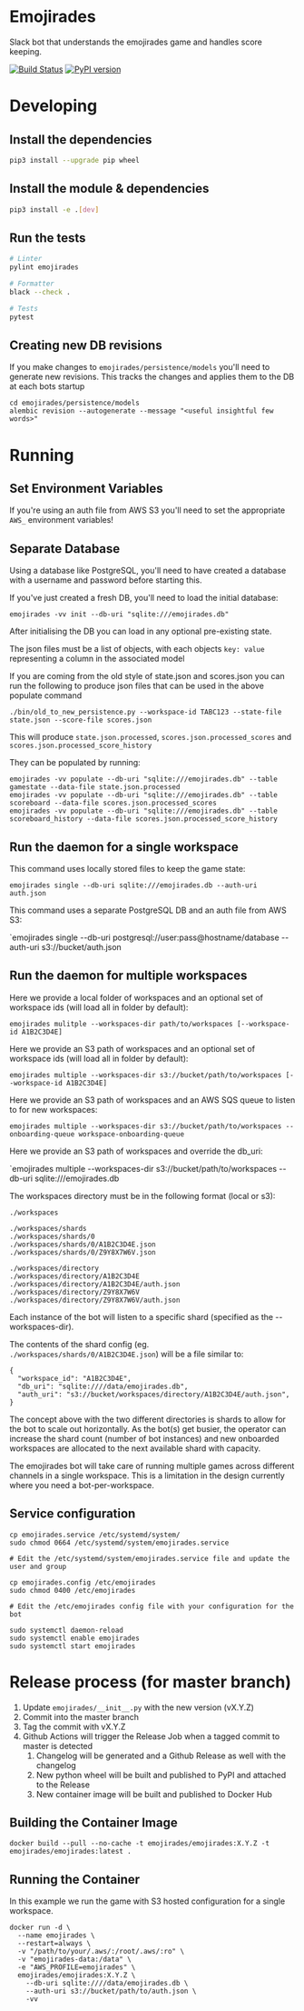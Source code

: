 # Emojirades
Slack bot that understands the emojirades game and handles score keeping.

[![Build Status](https://travis-ci.com/emojirades/emojirades.svg?branch=master)](https://travis-ci.org/emojirades/emojirades) [![PyPI version](https://badge.fury.io/py/Emojirades.svg)](https://badge.fury.io/py/Emojirades)

# Developing
## Install the dependencies
```bash
pip3 install --upgrade pip wheel
```

## Install the module & dependencies
```bash
pip3 install -e .[dev]
```

## Run the tests
```bash
# Linter
pylint emojirades

# Formatter
black --check .

# Tests
pytest
```

## Creating new DB revisions
If you make changes to `emojirades/persistence/models` you'll need to generate new revisions. This tracks the changes and applies them to the DB at each bots startup
```
cd emojirades/persistence/models
alembic revision --autogenerate --message "<useful insightful few words>"
```

# Running
## Set Environment Variables
If you're using an auth file from AWS S3 you'll need to set the appropriate `AWS_` environment variables!

## Separate Database
Using a database like PostgreSQL, you'll need to have created a database with a username and password before starting this.

If you've just created a fresh DB, you'll need to load the initial database:
```
emojirades -vv init --db-uri "sqlite:///emojirades.db"
```

After initialising the DB you can load in any optional pre-existing state.

The json files must be a list of objects, with each objects `key: value` representing a column in the associated model

If you are coming from the old style of state.json and scores.json you can run the following to produce json files that can be used in the above populate command

```
./bin/old_to_new_persistence.py --workspace-id TABC123 --state-file state.json --score-file scores.json
```

This will produce `state.json.processed`, `scores.json.processed_scores` and `scores.json.processed_score_history`

They can be populated by running:
```
emojirades -vv populate --db-uri "sqlite:///emojirades.db" --table gamestate --data-file state.json.processed
emojirades -vv populate --db-uri "sqlite:///emojirades.db" --table scoreboard --data-file scores.json.processed_scores
emojirades -vv populate --db-uri "sqlite:///emojirades.db" --table scoreboard_history --data-file scores.json.processed_score_history
```

## Run the daemon for a single workspace
This command uses locally stored files to keep the game state:

`emojirades single --db-uri sqlite:///emojirades.db --auth-uri auth.json`

This command uses a separate PostgreSQL DB and an auth file from AWS S3:

`emojirades single --db-uri postgresql://user:pass@hostname/database --auth-uri s3://bucket/auth.json

## Run the daemon for multiple workspaces
Here we provide a local folder of workspaces and an optional set of workspace ids (will load all in folder by default):

`emojirades mulitple --workspaces-dir path/to/workspaces [--workspace-id A1B2C3D4E]`

Here we provide an S3 path of workspaces and an optional set of workspace ids (will load all in folder by default):

`emojirades multiple --workspaces-dir s3://bucket/path/to/workspaces [--workspace-id A1B2C3D4E]`

Here we provide an S3 path of workspaces and an AWS SQS queue to listen to for new workspaces:

`emojirades multiple --workspaces-dir s3://bucket/path/to/workspaces --onboarding-queue workspace-onboarding-queue`

Here we provide an S3 path of workspaces and override the db_uri:

`emojirades multiple --workspaces-dir s3://bucket/path/to/workspaces --db-uri sqlite:///emojirades.db

The workspaces directory must be in the following format (local or s3):
```
./workspaces

./workspaces/shards
./workspaces/shards/0
./workspaces/shards/0/A1B2C3D4E.json
./workspaces/shards/0/Z9Y8X7W6V.json

./workspaces/directory
./workspaces/directory/A1B2C3D4E
./workspaces/directory/A1B2C3D4E/auth.json
./workspaces/directory/Z9Y8X7W6V
./workspaces/directory/Z9Y8X7W6V/auth.json
```

Each instance of the bot will listen to a specific shard (specified as the --workspaces-dir).

The contents of the shard config (eg. `./workspaces/shards/0/A1B2C3D4E.json`) will be a file similar to:
```
{
  "workspace_id": "A1B2C3D4E",
  "db_uri": "sqlite:////data/emojirades.db",
  "auth_uri": "s3://bucket/workspaces/directory/A1B2C3D4E/auth.json",
}
```

The concept above with the two different directories is shards to allow for the bot to scale out horizontally. As the bot(s) get busier, the operator can increase the shard count (number of bot instances) and new onboarded workspaces are allocated to the next available shard with capacity.

The emojirades bot will take care of running multiple games across different channels in a single workspace. This is a limitation in the design currently where you need a bot-per-workspace.

## Service configuration
```
cp emojirades.service /etc/systemd/system/
sudo chmod 0664 /etc/systemd/system/emojirades.service

# Edit the /etc/systemd/system/emojirades.service file and update the user and group

cp emojirades.config /etc/emojirades
sudo chmod 0400 /etc/emojirades

# Edit the /etc/emojirades config file with your configuration for the bot

sudo systemctl daemon-reload
sudo systemctl enable emojirades
sudo systemctl start emojirades

```
# Release process (for master branch)
1. Update `emojirades/__init__.py` with the new version (vX.Y.Z)
2. Commit into the master branch
3. Tag the commit with vX.Y.Z
4. Github Actions will trigger the Release Job when a tagged commit to master is detected
    1. Changelog will be generated and a Github Release as well with the changelog
    2. New python wheel will be built and published to PyPI and attached to the Release
    3. New container image will be built and published to Docker Hub

## Building the Container Image
```
docker build --pull --no-cache -t emojirades/emojirades:X.Y.Z -t emojirades/emojirades:latest .
```

## Running the Container
In this example we run the game with S3 hosted configuration for a single workspace.

```
docker run -d \
  --name emojirades \
  --restart=always \
  -v "/path/to/your/.aws/:/root/.aws/:ro" \
  -v "emojirades-data:/data" \
  -e "AWS_PROFILE=emojirades" \
  emojirades/emojirades:X.Y.Z \
    --db-uri sqlite:////data/emojirades.db \
    --auth-uri s3://bucket/path/to/auth.json \
    -vv
```
